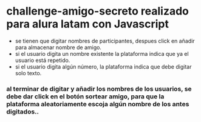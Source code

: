 # challenge-amigo-secreto realizado para alura latam con Javascript

* se tienen que digitar nombres de participantes, despues click en añadir para almacenar nombre de amigo.
* si el usuario digita un nombre existente la plataforma indica que ya el usuario está repetido.
* si el usuario digita algún número, la plataforma indica que debe digitar solo texto.

### al terminar de digitar y añadir los nombres de los usuarios, se debe dar click en el botón sortear amigo, para que la plataforma aleatoriamente escoja algún nombre de los antes digitados..

